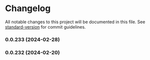 # Changelog

All notable changes to this project will be documented in this file. See [standard-version](https://github.com/conventional-changelog/standard-version) for commit guidelines.

### 0.0.233 (2024-02-28)

### 0.0.232 (2024-02-20)
